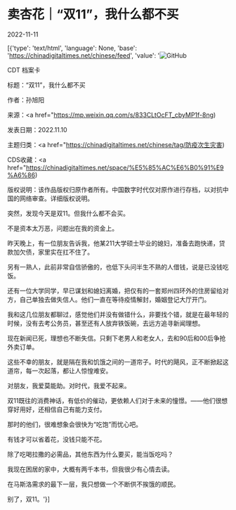 # 卖杏花｜“双11”，我什么都不买

2022-11-11

[{'type': 'text/html', 'language': None, 'base': 'https://chinadigitaltimes.net/chinese/feed', 'value': '![GitHub](https://chinadigitaltimes.net/chinese/files/2022/11/rendered1-768x576.jpeg)

CDT 档案卡

标题：“双11”，我什么都不买

作者：孙旭阳

来源：<a href="https://mp.weixin.qq.com/s/833CLtOcFT_cbyMP1f-8ng)

发表日期：2022.11.10

主题归类：<a href="https://chinadigitaltimes.net/chinese/tag/防疫次生灾害)

CDS收藏：<a href="https://chinadigitaltimes.net/space/%E5%85%AC%E6%B0%91%E9%A6%86)

版权说明：该作品版权归原作者所有。中国数字时代仅对原作进行存档，以对抗中国的网络审查。详细版权说明。





突然，发现今天是双11。但我什么都不会买。

不是资本太万恶，问题出在我的资金上。

昨天晚上，有一位朋友告诉我，他某211大学硕士毕业的媳妇，准备去跑快递，贷款加欠债，家里实在扛不住了。

另有一熟人，此前非常自信骄傲的，也低下头问半生不熟的人借钱，说是已没钱吃饭。

还有一位大学同学，早已谋划和媳妇离婚，把仅有的一套郑州四环外的住房留给对方，自己单独去做失信人。他们一直在等待疫情解封，婚姻登记大厅开门。

我和这几位朋友都聊过，感觉他们并没有做错什么，非要找个错，就是在最年轻的时候，没有去考公务员，甚至还有人放弃铁饭碗，去远方追寻新闻理想。

现在新闻已死，理想也不断失信。只剩下老男人和老女人，去和90后和00后争抢外卖订单。

这些不幸的朋友，就是隔在我和饥饿之间的一道帘子。时代的飓风，正不断掀起这道帘，每一次起落，都让人惊惶难安。

对朋友，我爱莫能助。对时代，我爱不起来。

双11既往的消费神话，有低价的催动，更依赖人们对于未来的憧憬。——他们很想穿好用好，还相信自己有能力支付。

那时的他们，很难想象会很快为“吃饱”而忧心吧。

有钱才可以省着花，没钱只能不花。

除了吃喝拉撒的必需品，其他东西为什么要买，能当饭吃吗？

我现在困居的家中，大概有两千本书，但我很少有心情去读。

在马斯洛需求的最下一层，我只想做一个不断供不挨饿的顺民。

别了，双11。'}]